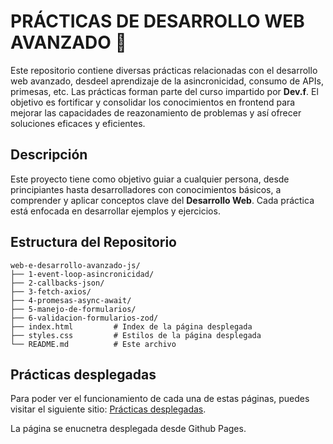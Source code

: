 # PRÁCTICAS DE DESARROLLO WEB AVANZADO 🚀

Este repositorio contiene diversas prácticas relacionadas con el desarrollo web avanzado, desdeel aprendizaje de la asincronicidad, consumo de APIs, primesas, etc.
Las prácticas forman parte del curso impartido por **Dev.f**. El objetivo es fortificar y consolidar los conocimientos en frontend para mejorar las capacidades de reazonamiento de problemas y así ofrecer soluciones eficaces y eficientes.

## Descripción

Este proyecto tiene como objetivo guiar a cualquier persona, desde principiantes hasta desarrolladores con conocimientos básicos, a comprender y aplicar conceptos clave del **Desarrollo Web**. Cada práctica está enfocada en desarrollar ejemplos y ejercicios.

## Estructura del Repositorio

```plaintext
web-e-desarrollo-avanzado-js/
├── 1-event-loop-asincronicidad/         
├── 2-callbacks-json/        
├── 3-fetch-axios/        
├── 4-promesas-async-await/        
├── 5-manejo-de-formularios/        
├── 6-validacion-formularios-zod/        
├── index.html         # Index de la página desplegada
├── styles.css         # Estilos de la página desplegada
└── README.md          # Este archivo
```

## Prácticas desplegadas

Para poder ver el funcionamiento de cada una de estas páginas, puedes visitar el siguiente sitio: [Prácticas desplegadas](https://erickha16.github.io/web-e-desarrollo-avanzado-js/).

La página se enucnetra desplegada desde Github Pages.
